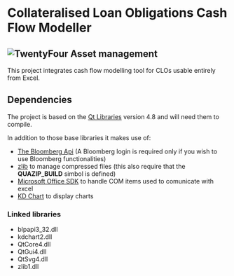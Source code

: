 # Collateralised Loan Obligations Cash Flow Modeller
## ![TwentyFour Asset management](http://www.twentyfouram.com/sites/all/themes/twentyfourasset/images/logo.jpg)
This project integrates cash flow modelling tool for CLOs usable entirely from Excel.

## Dependencies
The project is based on the [Qt Libraries](http://qt-project.org/) version 4.8 and will need them to compile.

In addition to those base libraries it makes use of:

- [The Bloomberg Api](http://www.openbloomberg.com/open-api/) (A Bloomberg login is required only if you wish to use Bloomberg functionalities)
- [zlib](http://www.zlib.net/) to manage compressed files (this also require that the **QUAZIP_BUILD** simbol is defined)
- [Microsoft Office SDK](http://www.microsoft.com/en-us/download/developer-tools.aspx) to handle COM items used to comunicate with excel
- [KD Chart](http://www.kdab.com/kdab-products/kd-chart/) to display charts


### Linked libraries
- blpapi3_32.dll
- kdchart2.dll
- QtCore4.dll
- QtGui4.dll
- QtSvg4.dll
- zlib1.dll